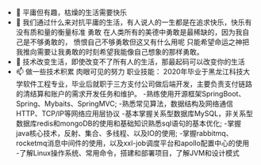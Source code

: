 
- 👋 平庸但有趣，枯燥的生活需要快乐
- 👀 我们通过什么来对抗平庸的生活，有人说人的一生都是在追求快乐，快乐有没有质和量的衡量标准
      勇敢
      在人类所有的美德中勇敢是最稀缺的，因为我自己是不够勇敢的，
      愤恨自己不够勇敢但这又有什么用呢
      只能希望命运之神把我推向需要让我勇敢的时刻希望我能像自己想象的那样勇敢。
- 🌱 技术改变生活，即使改变不了所有人的生活，那最起码可以改变你的生活
- 📫 做一些技术积累 肉眼可见的努力
职业技能：
    2020年毕业于黑龙江科技大学软件工程专业，毕业后就职于三方支付公司做后端开发，主要负责支付链路的清结算和账户的需求开发任务和维护。
    -熟练使用开源框架SpringBoot、Spring、Mybaits、SpringMVC;
    -熟悉常见算法，数据结构及网络通信HTTP、TCP/IP等网络应用层协议
    -基本掌握关系型数据库MySQL，非关系型数据库redis和mongoDB的使用和基础知识熟悉sql语句的基本优化;
    -掌握java核心技术，反射、集合、多线程、以及IO的使用;
    -掌握rabbitmq、rocketmq消息中间件的使用，以及xxl-job调度平台和apollo配置中心的使用
    -了解Linux操作系统、常用命令，搭建和部署项目，了解JVM和设计模式
